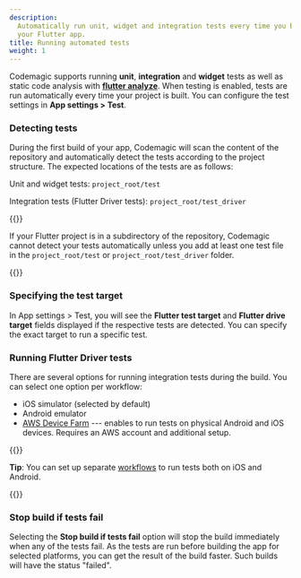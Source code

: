 ```yaml
---
description:
  Automatically run unit, widget and integration tests every time you build
  your Flutter app.
title: Running automated tests
weight: 1
---
```


Codemagic supports running **unit**, **integration** and **widget** tests as well as static code analysis with [**flutter analyze**](./static-code-analysis). When testing is enabled, tests are run automatically every time your project is built. You can configure the test settings in **App settings > Test**.

### Detecting tests

During the first build of your app, Codemagic will scan the content of the repository and automatically detect the tests according to the project structure. The expected locations of the tests are as follows:

Unit and widget tests: `project_root/test`

Integration tests (Flutter Driver tests): `project_root/test_driver`

{{<notebox>}}

If your Flutter project is in a subdirectory of the repository, Codemagic cannot detect your tests automatically unless you add at least one test file in the `project_root/test` or `project_root/test_driver` folder.

{{</notebox>}}

### Specifying the test target

In App settings > Test, you will see the **Flutter test target** and **Flutter drive target** fields displayed if the respective tests are detected. You can specify the exact target to run a specific test.

### Running Flutter Driver tests

There are several options for running integration tests during the build. You can select one option per workflow:

* iOS simulator (selected by default)
* Android emulator
* [AWS Device Farm](./aws) --- enables to run tests on physical Android and iOS devices. Requires an AWS account and additional setup.

{{<notebox>}}

**Tip**: You can set up separate [workflows](../getting-started/creating-workflows/) to run tests both on iOS and Android.

{{</notebox>}}

### Stop build if tests fail

Selecting the **Stop build if tests fail** option will stop the build immediately when any of the tests fail. As the tests are run before building the app for selected platforms, you can get the result of the build faster. Such builds will have the status "failed".
